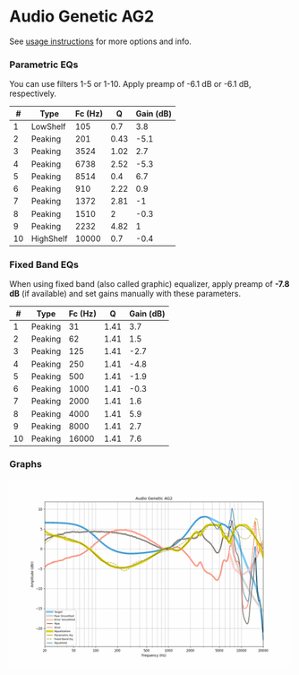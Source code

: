 # Audio Genetic AG2
See [usage instructions](https://github.com/jaakkopasanen/AutoEq#usage) for more options and info.

### Parametric EQs
You can use filters 1-5 or 1-10. Apply preamp of -6.1 dB or -6.1 dB, respectively.

|   # | Type      |   Fc (Hz) |    Q |   Gain (dB) |
|-----|-----------|-----------|------|-------------|
|   1 | LowShelf  |       105 | 0.7  |         3.8 |
|   2 | Peaking   |       201 | 0.43 |        -5.1 |
|   3 | Peaking   |      3524 | 1.02 |         2.7 |
|   4 | Peaking   |      6738 | 2.52 |        -5.3 |
|   5 | Peaking   |      8514 | 0.4  |         6.7 |
|   6 | Peaking   |       910 | 2.22 |         0.9 |
|   7 | Peaking   |      1372 | 2.81 |        -1   |
|   8 | Peaking   |      1510 | 2    |        -0.3 |
|   9 | Peaking   |      2232 | 4.82 |         1   |
|  10 | HighShelf |     10000 | 0.7  |        -0.4 |

### Fixed Band EQs
When using fixed band (also called graphic) equalizer, apply preamp of **-7.8 dB** (if available) and set gains manually with these parameters.

|   # | Type    |   Fc (Hz) |    Q |   Gain (dB) |
|-----|---------|-----------|------|-------------|
|   1 | Peaking |        31 | 1.41 |         3.7 |
|   2 | Peaking |        62 | 1.41 |         1.5 |
|   3 | Peaking |       125 | 1.41 |        -2.7 |
|   4 | Peaking |       250 | 1.41 |        -4.8 |
|   5 | Peaking |       500 | 1.41 |        -1.9 |
|   6 | Peaking |      1000 | 1.41 |        -0.3 |
|   7 | Peaking |      2000 | 1.41 |         1.6 |
|   8 | Peaking |      4000 | 1.41 |         5.9 |
|   9 | Peaking |      8000 | 1.41 |         2.7 |
|  10 | Peaking |     16000 | 1.41 |         7.6 |

### Graphs
![](./Audio%20Genetic%20AG2.png)
